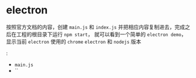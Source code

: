 # electron

按照官方文档的内容，创建 `main.js` 和 `index.js` 并把相应内容复制进去，完成之后在工程的根目录下运行 `npm start`，
就可以看到一个简单的 `electron demo`，显示当前 `electron` 使用的 `chrome` `electron` 和 `nodejs` 版本

:
- `main.js`
- ``
